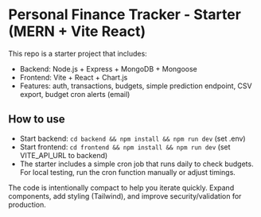 
# Personal Finance Tracker - Starter (MERN + Vite React)

This repo is a starter project that includes:
- Backend: Node.js + Express + MongoDB + Mongoose
- Frontend: Vite + React + Chart.js
- Features: auth, transactions, budgets, simple prediction endpoint, CSV export, budget cron alerts (email)

## How to use
- Start backend: `cd backend && npm install && npm run dev` (set .env)
- Start frontend: `cd frontend && npm install && npm run dev` (set VITE_API_URL to backend)
- The starter includes a simple cron job that runs daily to check budgets. For local testing, run the cron function manually or adjust timings.

The code is intentionally compact to help you iterate quickly. Expand components, add styling (Tailwind), and improve security/validation for production.
